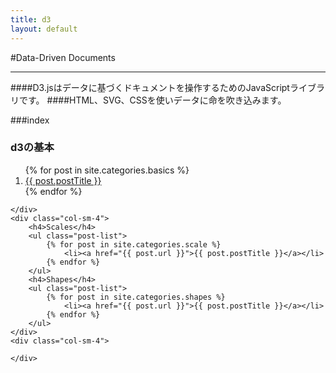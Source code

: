 ```yaml
---
title: d3
layout: default
---
```


#Data-Driven Documents

- - -

####D3.jsはデータに基づくドキュメントを操作するためのJavaScriptライブラリです。
####HTML、SVG、CSSを使いデータに命を吹き込みます。

###index

<div id="row">
	<div class="col-sm-4">
		<h3><span class="label label-info">d3の基本</span></h3>
		<ol class="post-list">
 			{% for post in site.categories.basics %}
   				<li><a href="{{ post.url }}">{{ post.postTitle }}</a></li>
 			{% endfor %}
		</ol>			

	</div>
	<div class="col-sm-4">
		<h4>Scales</h4>
		<ul class="post-list">
 			{% for post in site.categories.scale %}
   				<li><a href="{{ post.url }}">{{ post.postTitle }}</a></li>
 			{% endfor %}
		</ul>			
		<h4>Shapes</h4>
		<ul class="post-list">
 			{% for post in site.categories.shapes %}
   				<li><a href="{{ post.url }}">{{ post.postTitle }}</a></li>
 			{% endfor %}
		</ul>			
	</div>
	<div class="col-sm-4">

	</div>

</div>